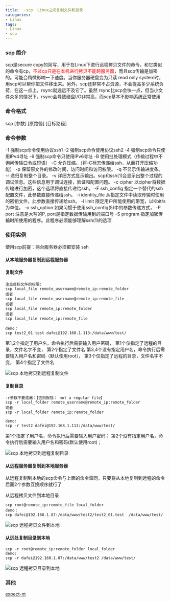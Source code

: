 ```yaml
---
title:  -scp  Linux之间复制文件和目录
categories: 
- Linux
tags:
- Linux
- scp
---
```

### scp 简介
scp是secure copy的简写，用于在Linux下进行远程拷贝文件的命令，和它类似的命令有cp，<font color="red">不过cp只是在本机进行拷贝不能跨服务器</font>，而且scp传输是加密的。可能会稍微影响一下速度。当你服务器硬盘变为只读 read only system时，用scp可以帮你把文件移出来。另外，scp还非常不占资源，不会提高多少系统负荷，在这一点上，rsync就远远不及它了。虽然 rsync比scp会快一点，但当小文件众多的情况下，rsync会导致硬盘I/O非常高，而scp基本不影响系统正常使用

### 命令格式
scp \[参数\]  \[原路径\]  \[目标路径\]

### 命令参数

-1 强制scp命令使用协议ssh1
-2 强制scp命令使用协议ssh2
-4 强制scp命令只使用IPv4寻址
-6 强制scp命令只使用IPv6寻址
-B 使用批处理模式（传输过程中不询问传输口令或短语）
-C 允许压缩。（将-C标志传递给ssh，从而打开压缩功能）
-p 保留原文件的修改时间，访问时间和访问权限。
-q 不显示传输进度条。
-r 递归复制整个目录。
-v 详细方式显示输出。scp和ssh(1)会显示出整个过程的调试信息。这些信息用于调试连接，验证和配置问题。
-c cipher 以cipher将数据传输进行加密，这个选项将直接传递给ssh。
-F ssh_config 指定一个替代的ssh配置文件，此参数直接传递给ssh。
-i identity_file 从指定文件中读取传输时使用的密钥文件，此参数直接传递给ssh。
-l limit 限定用户所能使用的带宽，以Kbit/s为单位。
-o ssh_option 如果习惯于使用ssh_config(5)中的参数传递方式，
-P port 注意是大写的P, port是指定数据传输用到的端口号
-S program 指定加密传输时所使用的程序。此程序必须能够理解ssh(1)的选项

### 使用实例

使用scp前提：两台服务器必须都安装 ssh

#### 从本地服务器复制到远程服务器

#### 复制文件

```
注意目标文件的权限:
scp local_file remote_username@remote_ip:remote_folder
或者
scp local_file remote_username@remote_ip:remote_file
或者
scp local_file remote_ip:remote_folder
或者
scp local_file remote_ip:remote_file

demo：
scp test2_01.test dafei@192.168.1.113:/data/www/test/

```

第1,2个指定了用户名，命令执行后需要输入用户密码，
第1个仅指定了远程的目录，文件名字不变，
第2个指定了文件名 
第3,4个没有指定用户名，命令执行后需要输入用户名和密码（默认使用root），
第3个仅指定了远程的目录，文件名字不变，
第4个指定了文件名

![scp 本地拷贝到远程复制文件](/img/ubuntu/linux_command/linux_scp/scp_local_remote01.png "本地拷贝到远程复制文件")

#### 复制目录

```
-r参数不要遗漏：【否则报错： not a regular file】
scp -r local_folder remote_username@remote_ip:remote_folder
或者
scp -r local_folder remote_ip:remote_folder 

demo:
scp -r test2 dafei@192.168.1.113:/data/www/test/
```

第1个指定了用户名，命令执行后需要输入用户密码； 
第2个没有指定用户名，命令执行后需要输入用户名和密码(默认使用root)；

![scp 本地拷贝到远程复制目录](/img/ubuntu/linux_command/linux_scp/scp_local_remote02.png "scp 本地拷贝到远程复制目录")

#### 从远程服务器复制到本地服务器

从远程复制到本地的scp命令与上面的命令雷同，只要将从本地复制到远程的命令后面2个参数互换顺序就行了

从远程拷贝文件到本地目录

```
scp root@remote_ip:remote_file local_folder
demo：
scp dafei@192.168.1.87:/data/www/test2/test2_01.test  /data/www/test/
```

![scp 远程拷贝文件到本地](/img/ubuntu/linux_command/linux_scp/scp_remote_locat01.png "scp 远程拷贝文件到本地")

#### 从远处复制目录到本地

```
scp -r root@remote_ip:remote_folder local_folder
demo:
scp -r dafei@192.168.1.87:/data/www/test2 /data/www/test/
```

![scp 远程拷贝目录到本地](/img/ubuntu/linux_command/linux_scp/scp_remote_locat02.png "scp 远程拷贝目录到本地")





### 其他

 [expect-nt](https://github.com/an7oine/expect-nt/tree/master/original-5.21r1b1 "expect-nt")























